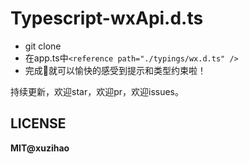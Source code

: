# Typescript-wxApi.d.ts

* git clone
* 在app.ts中`<reference path="./typings/wx.d.ts" />`
* 完成🦉就可以愉快的感受到提示和类型约束啦！


持续更新，欢迎star，欢迎pr，欢迎issues。

## LICENSE

**MIT@xuzihao**

